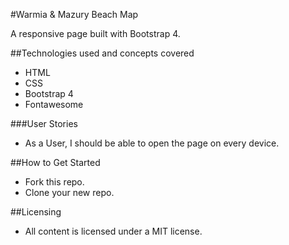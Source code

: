 #Warmia & Mazury Beach Map

A responsive page built with Bootstrap 4.

##Technologies used and concepts covered

* HTML
* CSS
* Bootstrap 4
* Fontawesome

###User Stories

* As a User, I should be able to open the page on every device.

##How to Get Started

* Fork this repo.
* Clone your new repo.

##Licensing

* All content is licensed under a MIT license.
